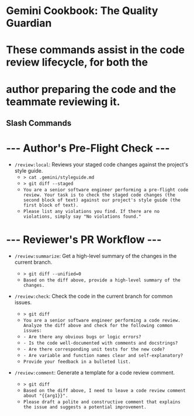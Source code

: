 # Gemini Cookbook: The Quality Guardian

# These commands assist in the code review lifecycle, for both the
# author preparing the code and the teammate reviewing it.

## Slash Commands

# --- Author's Pre-Flight Check ---
- `/review:local`: Reviews your staged code changes against the project's style guide.
  - `> cat .gemini/styleguide.md`
  - `> git diff --staged`
  - `You are a senior software engineer performing a pre-flight code review. Your task is to check the staged code changes (the second block of text) against our project's style guide (the first block of text).`
  - `Please list any violations you find. If there are no violations, simply say "No violations found."`

# --- Reviewer's PR Workflow ---
- `/review:summarize`: Get a high-level summary of the changes in the current branch.
  - `> git diff --unified=0`
  - `Based on the diff above, provide a high-level summary of the changes.`

- `/review:check`: Check the code in the current branch for common issues.
  - `> git diff`
  - `You are a senior software engineer performing a code review. Analyze the diff above and check for the following common issues:`
  - `- Are there any obvious bugs or logic errors?`
  - `- Is the code well-documented with comments and docstrings?`
  - `- Are there corresponding unit tests for the new code?`
  - `- Are variable and function names clear and self-explanatory?`
  - `Provide your feedback in a bulleted list.`

- `/review:comment`: Generate a template for a code review comment.
  - `> git diff`
  - `Based on the diff above, I need to leave a code review comment about "{{arg1}}".`
  - `Please draft a polite and constructive comment that explains the issue and suggests a potential improvement.`